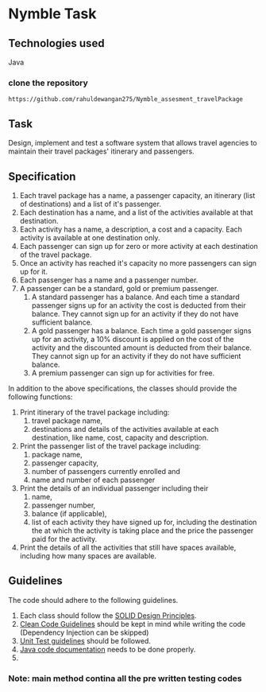 # Nymble Task

## Technologies used
Java

  ### clone the repository
  ```
 https://github.com/rahuldewangan275/Nymble_assesment_travelPackage
  ```

## Task 
Design, implement and test a software system that allows travel agencies to maintain their travel packages' itinerary and passengers.

## Specification
1. Each travel package has a name, a passenger capacity, an itinerary (list of destinations) and a list of it's passenger.
2. Each destination has a name, and a list of the activities available at that destination.
3. Each activity has a name, a description, a cost and a capacity. Each activity is available at one destination only. 
4. Each passenger can sign up for zero or more activity at each destination of the travel package.
5. Once an activity has reached it's capacity no more passengers can sign up for it.
6. Each passenger has a name and a passenger number. 
7. A passenger can be a standard, gold or premium passenger. 
    1. A standard passenger has a balance. And each time a standard passenger signs up for an activity the cost is deducted from their balance. They cannot sign up for an activity if they do not have sufficient balance.
    2. A gold passenger has a balance. Each time a gold passenger signs up for an activity, a 10% discount is applied on the cost of the activity and the discounted amount is deducted from their balance. They cannot sign up for an activity if they do not have sufficient balance.
    3. A premium passenger can sign up for activities for free.
    

In addition to the above specifications, the classes should provide the following functions:

1. Print itinerary of the travel package including: 
    1. travel package name, 
    2. destinations and details of the activities available at each destination, like name, cost, capacity and description.
2. Print the passenger list of the travel package including: 
    1. package name, 
    2. passenger capacity, 
    3. number of passengers currently enrolled and 
    4. name and number of each passenger
3. Print the details of an individual passenger including their 
    1. name, 
    2. passenger number, 
    3. balance (if applicable), 
    4. list of each activity they have signed up for, including the destination the at which the activity is taking place and the price the passenger paid for the activity.
4. Print the details of all the activities that still have spaces available, including how many spaces are available.

##  Guidelines

The code should adhere to the following guidelines.

1. Each class should follow the [SOLID Design Principles](https://itnext.io/solid-principles-explanation-and-examples-715b975dcad4).
2. [Clean Code Guidelines](https://gist.github.com/wojteklu/73c6914cc446146b8b533c0988cf8d29) should be kept in mind while writing the code (Dependency Injection can be skipped)
3. [Unit Test guidelines](http://kblaney.squarespace.com/junit-best-practices/) should be followed. 
4. [Java code documentation](https://www.tutorialspoint.com/java/java_documentation.htm) needs to be done properly.
5. 
### Note: main method contina all the pre written testing codes

